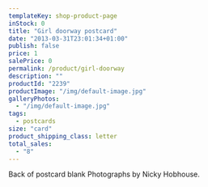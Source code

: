 ```yaml
---
templateKey: shop-product-page
inStock: 0
title: "Girl doorway postcard"
date: "2013-03-31T23:01:34+01:00"
publish: false
price: 1
salePrice: 0
permalink: /product/girl-doorway
description: ""
productId: "2239"
productImage: "/img/default-image.jpg"
galleryPhotos:
  - "/img/default-image.jpg"
tags:
  - postcards
size: "card"
product_shipping_class: letter
total_sales:
  - "8"
---
```


Back of postcard blank Photographs by Nicky Hobhouse.
